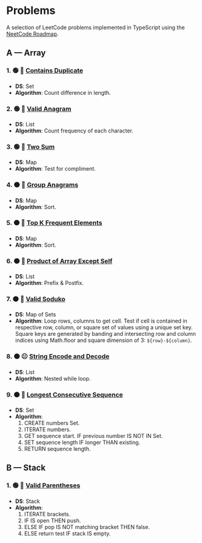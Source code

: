 # Problems

A selection of LeetCode problems implemented in TypeScript using the [NeetCode Roadmap](https://neetcode.io/roadmap).

## A — Array

### 1. 🟢 🙂 [Contains Duplicate](./src/array/contains-duplicate.ts)

- **DS**: Set
- **Algorithm**: Count difference in length.

### 2. 🟢 🙂 [Valid Anagram](./src/array/valid-anagram.ts)

- **DS**: List
- **Algorithm**: Count frequency of each character.

### 3. 🟢 🙂 [Two Sum](./src/array/two-sum.ts)

- **DS**: Map
- **Algorithm**: Test for compliment.

### 4. 🟠 🙂 [Group Anagrams](./src/array/group-anagrams.ts)

- **DS**: Map
- **Algorithm**: Sort.

### 5. 🟠 🙂 [Top K Frequent Elements](./src/array/top-k-frequent-elements.ts)

- **DS**: Map
- **Algorithm**: Sort.

### 6. 🟠 🙂 [Product of Array Except Self](./src/array/product-of-array-except-self.ts)

- **DS**: List
- **Algorithm**: Prefix & Postfix.

### 7. 🟠 🙂 [Valid Soduko](./src/array/valid-soduko.ts)

- **DS**: Map of Sets
- **Algorithm**: Loop rows, columns to get cell. Test if cell is contained in respective row, column, or square set of values using a unique set key. Square keys are generated by banding and intersecting row and column indices using Math.floor and square dimension of 3: `${row}-${column}`.

### 8. 🟠 😐 [String Encode and Decode](./src/array/string-encode-and-decode.ts)

- **DS**: List
- **Algorithm**: Nested while loop.

### 9. 🟠 🙂 [Longest Consecutive Sequence](./src/array/longest-consecutive-sequence.ts)

- **DS**: Set
- **Algorithm**:
  1. CREATE numbers Set.
  2. ITERATE numbers.
  3. GET sequence start. IF previous number IS NOT IN Set.
  4. SET sequence length IF longer THAN existing.
  5. RETURN sequence length.

## B — Stack

### 1. 🟢 🙂 [Valid Parentheses](./src/stack/valid-parentheses.ts)

- **DS**: Stack
- **Algorithm**:
  1. ITERATE brackets.
  2. IF IS open THEN push.
  3. ELSE IF pop IS NOT matching bracket THEN false.
  4. ELSE return test IF stack IS empty.

